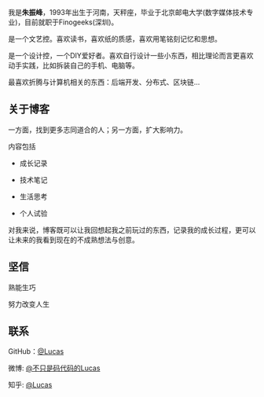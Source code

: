 我是**朱振峰**，1993年出生于河南，天秤座，毕业于北京邮电大学(数字媒体技术专业)，目前就职于Finogeeks(深圳)。

是一个文艺控。喜欢读书，喜欢纸的质感，喜欢用笔铭刻记忆和思想。

是一个设计控，一个DIY爱好者。喜欢自行设计一些小东西，相比理论而言更喜欢动手实践，比如拆装自己的手机、电脑等。

最喜欢折腾与计算机相关的东西：后端开发、分布式、区块链...

## 关于博客

一方面，找到更多志同道合的人；另一方面，扩大影响力。

内容包括

- 成长记录

- 技术笔记

- 生活思考

- 个人试验

对我来说，博客既可以让我回想起我之前玩过的东西，记录我的成长过程，更可以让未来的我看到现在的不成熟想法与创意。

## 坚信

熟能生巧

努力改变人生

## 联系

GitHub：[@Lucas](https://github.com/zhenfeng-zhu)

微博: [@不只是码代码的Lucas](https://weibo.com/3090277575/profile?topnav=1&wvr=6)

知乎: [@Lucas](https://www.zhihu.com/people/zhu-zhen-feng-96/activities)